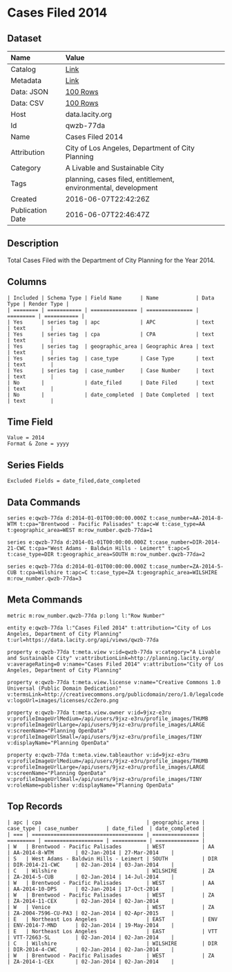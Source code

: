 # Cases Filed 2014

## Dataset

| Name | Value |
| :--- | :---- |
| Catalog | [Link](https://catalog.data.gov/dataset/cases-filed-2014) |
| Metadata | [Link](https://data.lacity.org/api/views/qwzb-77da) |
| Data: JSON | [100 Rows](https://data.lacity.org/api/views/qwzb-77da/rows.json?max_rows=100) |
| Data: CSV | [100 Rows](https://data.lacity.org/api/views/qwzb-77da/rows.csv?max_rows=100) |
| Host | data.lacity.org |
| Id | qwzb-77da |
| Name | Cases Filed 2014 |
| Attribution | City of Los Angeles, Department of City Planning |
| Category | A Livable and Sustainable City |
| Tags | planning, cases filed, entitlement, environmental, development |
| Created | 2016-06-07T22:42:26Z |
| Publication Date | 2016-06-07T22:46:47Z |

## Description

Total Cases Filed with the Department of City Planning for the Year 2014.

## Columns

```ls
| Included | Schema Type | Field Name      | Name            | Data Type | Render Type |
| ======== | =========== | =============== | =============== | ========= | =========== |
| Yes      | series tag  | apc             | APC             | text      | text        |
| Yes      | series tag  | cpa             | CPA             | text      | text        |
| Yes      | series tag  | geographic_area | Geographic Area | text      | text        |
| Yes      | series tag  | case_type       | Case Type       | text      | text        |
| Yes      | series tag  | case_number     | Case Number     | text      | text        |
| No       |             | date_filed      | Date Filed      | text      | text        |
| No       |             | date_completed  | Date Completed  | text      | text        |
```

## Time Field

```ls
Value = 2014
Format & Zone = yyyy
```

## Series Fields

```ls
Excluded Fields = date_filed,date_completed
```

## Data Commands

```ls
series e:qwzb-77da d:2014-01-01T00:00:00.000Z t:case_number=AA-2014-8-WTM t:cpa="Brentwood - Pacific Palisades" t:apc=W t:case_type=AA t:geographic_area=WEST m:row_number.qwzb-77da=1

series e:qwzb-77da d:2014-01-01T00:00:00.000Z t:case_number=DIR-2014-21-CWC t:cpa="West Adams - Baldwin Hills - Leimert" t:apc=S t:case_type=DIR t:geographic_area=SOUTH m:row_number.qwzb-77da=2

series e:qwzb-77da d:2014-01-01T00:00:00.000Z t:case_number=ZA-2014-5-CUB t:cpa=Wilshire t:apc=C t:case_type=ZA t:geographic_area=WILSHIRE m:row_number.qwzb-77da=3
```

## Meta Commands

```ls
metric m:row_number.qwzb-77da p:long l:"Row Number"

entity e:qwzb-77da l:"Cases Filed 2014" t:attribution="City of Los Angeles, Department of City Planning" t:url=https://data.lacity.org/api/views/qwzb-77da

property e:qwzb-77da t:meta.view v:id=qwzb-77da v:category="A Livable and Sustainable City" v:attributionLink=http://planning.lacity.org/ v:averageRating=0 v:name="Cases Filed 2014" v:attribution="City of Los Angeles, Department of City Planning"

property e:qwzb-77da t:meta.view.license v:name="Creative Commons 1.0 Universal (Public Domain Dedication)" v:termsLink=http://creativecommons.org/publicdomain/zero/1.0/legalcode v:logoUrl=images/licenses/ccZero.png

property e:qwzb-77da t:meta.view.owner v:id=9jxz-e3ru v:profileImageUrlMedium=/api/users/9jxz-e3ru/profile_images/THUMB v:profileImageUrlLarge=/api/users/9jxz-e3ru/profile_images/LARGE v:screenName="Planning OpenData" v:profileImageUrlSmall=/api/users/9jxz-e3ru/profile_images/TINY v:displayName="Planning OpenData"

property e:qwzb-77da t:meta.view.tableauthor v:id=9jxz-e3ru v:profileImageUrlMedium=/api/users/9jxz-e3ru/profile_images/THUMB v:profileImageUrlLarge=/api/users/9jxz-e3ru/profile_images/LARGE v:screenName="Planning OpenData" v:profileImageUrlSmall=/api/users/9jxz-e3ru/profile_images/TINY v:roleName=publisher v:displayName="Planning OpenData"
```

## Top Records

```ls
| apc | cpa                                  | geographic_area | case_type | case_number         | date_filed  | date_completed | 
| === | ==================================== | =============== | ========= | =================== | =========== | ============== | 
| W   | Brentwood - Pacific Palisades        | WEST            | AA        | AA-2014-8-WTM       | 02-Jan-2014 | 27-Mar-2014    | 
| S   | West Adams - Baldwin Hills - Leimert | SOUTH           | DIR       | DIR-2014-21-CWC     | 02-Jan-2014 | 03-Jan-2014    | 
| C   | Wilshire                             | WILSHIRE        | ZA        | ZA-2014-5-CUB       | 02-Jan-2014 | 14-Jul-2014    | 
| W   | Brentwood - Pacific Palisades        | WEST            | AA        | AA-2014-10-DPS      | 02-Jan-2014 | 17-Oct-2014    | 
| W   | Brentwood - Pacific Palisades        | WEST            | ZA        | ZA-2014-11-CEX      | 02-Jan-2014 | 02-Jan-2014    | 
| W   | Venice                               | WEST            | ZA        | ZA-2004-7596-CU-PA3 | 02-Jan-2014 | 02-Apr-2015    | 
| E   | Northeast Los Angeles                | EAST            | ENV       | ENV-2014-7-MND      | 02-Jan-2014 | 19-May-2014    | 
| E   | Northeast Los Angeles                | EAST            | VTT       | VTT-72663-SL        | 02-Jan-2014 | 02-Jan-2014    | 
| C   | Wilshire                             | WILSHIRE        | DIR       | DIR-2014-4-CWC      | 02-Jan-2014 | 02-Jan-2014    | 
| W   | Brentwood - Pacific Palisades        | WEST            | ZA        | ZA-2014-1-CEX       | 02-Jan-2014 | 02-Jan-2014    | 
```